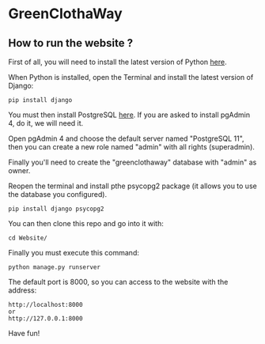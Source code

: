 # GreenClothaWay

## How to run the website ?

First of all, you will need to install the latest version of Python [here](https://www.python.org/downloads/).

When Python is installed, open the Terminal and install the latest version of Django:

```
pip install django
```

You must then install PostgreSQL [here](https://www.enterprisedb.com/downloads/postgres-postgresql-downloads).
If you are asked to install pgAdmin 4, do it, we will need it.

Open pgAdmin 4 and choose the default server named "PostgreSQL 11",
then you can create a new role named "admin" with all rights (superadmin).

Finally you'll need to create the "greenclothaway" database with "admin" as owner.

Reopen the terminal and install pthe psycopg2 package (it allows you to use the database you configured).
```
pip install django psycopg2
```

You can then clone this repo and go into it with:

```
cd Website/
```

Finally you must execute this command:

```
python manage.py runserver
```

The default port is 8000, so you can access to the website with the address:

```
http://localhost:8000
or
http://127.0.0.1:8000
```

Have fun!
